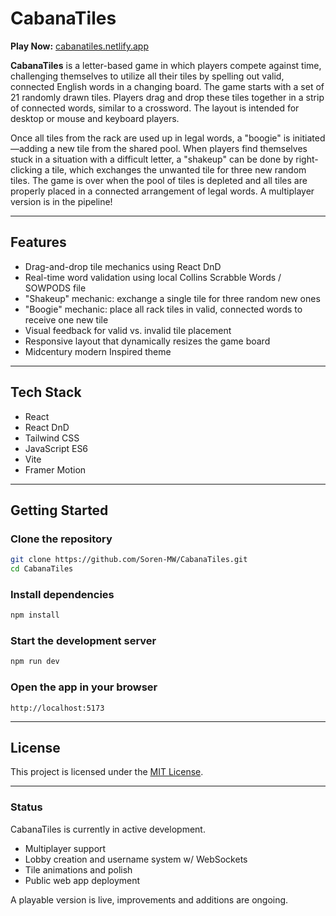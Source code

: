 # CabanaTiles

**Play Now:** [cabanatiles.netlify.app](https://cabanatiles.netlify.app)

**CabanaTiles** is a letter-based game in which players compete against time, challenging themselves to utilize all their tiles by spelling out valid, connected English words in a changing board. The game starts with a set of 21 randomly drawn tiles. Players drag and drop these tiles together in a strip of connected words, similar to a crossword. The layout is intended for desktop or mouse and keyboard players.

Once all tiles from the rack are used up in legal words, a "boogie" is initiated—adding a new tile from the shared pool. When players find themselves stuck in a situation with a difficult letter, a "shakeup" can be done by right-clicking a tile, which exchanges the unwanted tile for three new random tiles. The game is over when the pool of tiles is depleted and all tiles are properly placed in a connected arrangement of legal words. A multiplayer version is in the pipeline!

---

## Features

- Drag-and-drop tile mechanics using React DnD
- Real-time word validation using local Collins Scrabble Words / SOWPODS file
- "Shakeup" mechanic: exchange a single tile for three random new ones
- "Boogie" mechanic: place all rack tiles in valid, connected words to receive one new tile
- Visual feedback for valid vs. invalid tile placement
- Responsive layout that dynamically resizes the game board
- Midcentury modern Inspired theme

---

## Tech Stack

- React
- React DnD
- Tailwind CSS
- JavaScript ES6
- Vite
- Framer Motion

---

## Getting Started

### Clone the repository

```bash
git clone https://github.com/Soren-MW/CabanaTiles.git
cd CabanaTiles
```

### Install dependencies

```bash
npm install
```

### Start the development server

```bash
npm run dev
```

### Open the app in your browser

```
http://localhost:5173
```

---

## License

This project is licensed under the [MIT License](https://opensource.org/license/mit/).

---

### Status

CabanaTiles is currently in active development.

- Multiplayer support
- Lobby creation and username system w/ WebSockets
- Tile animations and polish
- Public web app deployment

A playable version is live, improvements and additions are ongoing.
